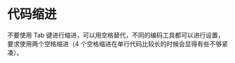 代码缩进 
=========================



不要使用 Tab 键进行缩进，可以用空格替代，不同的编码工具都可以进行设置，要求使用两个空格缩进（4 个空格缩进在单行代码比较长的时候会显得有些不够紧凑）。
